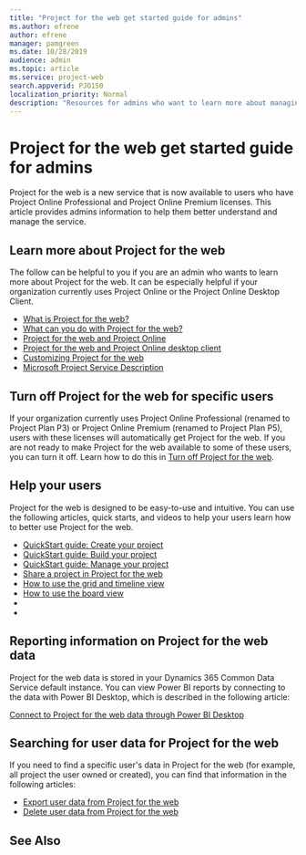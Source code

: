 ```yaml
---
title: "Project for the web get started guide for admins"
ms.author: efrene
author: efrene
manager: pamgreen
ms.date: 10/28/2019
audience: admin
ms.topic: article
ms.service: project-web
search.appverid: PJO150
localization_priority: Normal
description: "Resources for admins who want to learn more about managing Project for the web."
---
```


# Project for the web get started guide for admins

Project for the web is a new service that is now available to users who have Project Online Professional and Project Online Premium licenses. This article provides admins information to help them better understand and manage the service. 

## Learn more about Project for the web

The follow can be helpful to you if you are an admin who wants to learn more about Project for the web. It can be especially helpful if your organization currently uses Project Online or the Project Online Desktop Client.

- [What is Project for the web? ](https://go.microsoft.com/fwlink/?linkid=2108301)
- [What can you do with Project for the web? ](https://go.microsoft.com/fwlink/?linkid=2108303)
- [Project for the web and Project Online](https://go.microsoft.com/fwlink/?linkid=2108305)
- [Project for the web and Project Online desktop client ](https://go.microsoft.com/fwlink/?linkid=2108306)
- [Customizing Project for the web ](https://go.microsoft.com/fwlink/?linkid=2108401)
- [Microsoft Project Service Description](https://docs.microsoft.com/office365/servicedescriptions/project-online-service-description/project-online-service-description)

## Turn off Project for the web for specific users

If your organization currently uses Project Online Professional (renamed to Project Plan P3) or Project Online Premium (renamed to Project Plan P5), users with these licenses will automatically get Project for the web. If you are not ready to make Project for the web available to some of these users, you can turn it off. Learn how to do this in [Turn off Project for the web](turn-project-for-the-web-off.md).

## Help your users 

Project for the web is designed to be easy-to-use and intuitive. You can use the following articles, quick starts, and videos to help your users learn how to better use Project for the web. 

 - [QuickStart guide: Create your project](https://go.microsoft.com/fwlink/?linkid=2109367)
 - [QuickStart guide: Build your project](https://support.office.com/article/a45f7bcb-d3ff-4900-b2cb-41b8ba7ffbfe)
 - [QuickStart guide: Manage your project](https://support.office.com/article/c8e1f866-2c6a-4018-a39c-807382e7c671)
 - [Share a project in Project for the web](https://support.office.com/article/share-a-project-885758f0-c216-4129-a53d-6e2406977469)
 - [How to use the grid and timeline view]()
 - [How to use the board view]()
 - []()
 - []()

## Reporting information on Project for the web data

Project for the web data is stored in your Dynamics 365 Common Data Service default instance. You can view Power BI reports by connecting to the data with Power BI Desktop, which is described in the following article:

[Connect to Project for the web data through Power BI Desktop](connect-to-project-for-the-web-data-through-powerbi-desktop.md)

## Searching for user data for Project for the web

If you need to find a specific user's data in Project for the web (for example, all project the user owned or created), you can find that information in the following articles:

- [Export user data from Project for the web](export-user-data-from-project-for-the-web.md)
- [Delete user data from Project for the web](delete-user-data-from-project-for-the-web.md)





 
## See Also


  
  



